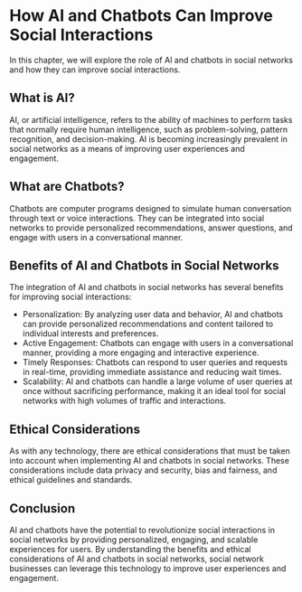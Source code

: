 How AI and Chatbots Can Improve Social Interactions
==============================================================================================================

In this chapter, we will explore the role of AI and chatbots in social networks and how they can improve social interactions.

What is AI?
-----------

AI, or artificial intelligence, refers to the ability of machines to perform tasks that normally require human intelligence, such as problem-solving, pattern recognition, and decision-making. AI is becoming increasingly prevalent in social networks as a means of improving user experiences and engagement.

What are Chatbots?
------------------

Chatbots are computer programs designed to simulate human conversation through text or voice interactions. They can be integrated into social networks to provide personalized recommendations, answer questions, and engage with users in a conversational manner.

Benefits of AI and Chatbots in Social Networks
----------------------------------------------

The integration of AI and chatbots in social networks has several benefits for improving social interactions:

* Personalization: By analyzing user data and behavior, AI and chatbots can provide personalized recommendations and content tailored to individual interests and preferences.
* Active Engagement: Chatbots can engage with users in a conversational manner, providing a more engaging and interactive experience.
* Timely Responses: Chatbots can respond to user queries and requests in real-time, providing immediate assistance and reducing wait times.
* Scalability: AI and chatbots can handle a large volume of user queries at once without sacrificing performance, making it an ideal tool for social networks with high volumes of traffic and interactions.

Ethical Considerations
----------------------

As with any technology, there are ethical considerations that must be taken into account when implementing AI and chatbots in social networks. These considerations include data privacy and security, bias and fairness, and ethical guidelines and standards.

Conclusion
----------

AI and chatbots have the potential to revolutionize social interactions in social networks by providing personalized, engaging, and scalable experiences for users. By understanding the benefits and ethical considerations of AI and chatbots in social networks, social network businesses can leverage this technology to improve user experiences and engagement.
